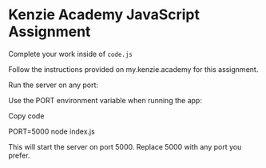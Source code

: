 # Kenzie Academy JavaScript Assignment

Complete your work inside of `code.js`

Follow the instructions provided on my.kenzie.academy for this assignment.

Run the server on any port:

Use the PORT environment variable when running the app:<br>


Copy code<br>

PORT=5000 node index.js<br>

This will start the server on port 5000. Replace 5000 with any port you prefer.<br>